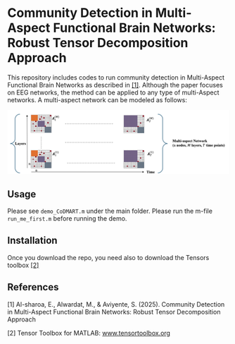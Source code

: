 # Community Detection in Multi-Aspect Functional Brain Networks: Robust Tensor Decomposition Approach

This repository includes codes to run community detection in Multi-Aspect Functional Brain Networks as described in [[1]](#1). Although the paper focuses on EEG networks, the method can be applied to any type of multi-Aspect networks. A multi-aspect network can be modeled as follows:

![Multi Aspect Network](Multi_Aspect_Network.png)


## Usage

Please see `demo_CoDMART.m` under the main folder.
Please run the m-file `run_me_first.m` before running the demo.

## Installation

Once you download the repo, you need also to download the Tensors toolbox [[2]](#2)



## References

<a id="1">[1]</a> Al-sharoa, E., Alwardat, M., & Aviyente, S. (2025). Community Detection in Multi-Aspect Functional Brain Networks: Robust Tensor Decomposition Approach

<a id="2">[2]</a> Tensor Toolbox for MATLAB: <a href="https://www.tensortoolbox.org">www.tensortoolbox.org</a>

